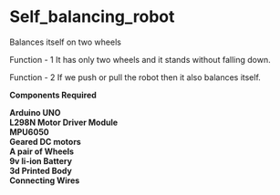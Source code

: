 # Self_balancing_robot
Balances itself on two wheels


Function - 1 
It has only two wheels and it stands without falling down.

Function  - 2
If we push or pull the robot then it also balances itself.


<b>Components Required<b/>

Arduino UNO <br>
L298N Motor Driver Module   <br>
MPU6050     <br>
Geared DC motors   <br>
A pair of Wheels    <br>
9v li-ion Battery    <br>
3d Printed Body   <br>
Connecting Wires     <br>




